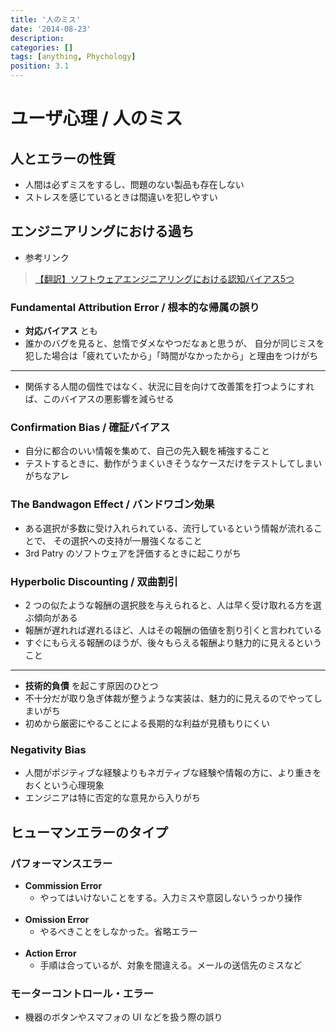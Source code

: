 ```yaml
---
title: '人のミス'
date: '2014-08-23'
description:
categories: []
tags: [anything, Phychology]
position: 3.1
---
```


# ユーザ心理 / 人のミス

## 人とエラーの性質

- 人間は必ずミスをするし、問題のない製品も存在しない
- ストレスを感じているときは間違いを犯しやすい

## エンジニアリングにおける過ち

- 参考リンク

> [【翻訳】ソフトウェアエンジニアリングにおける認知バイアス5つ](http://postd.cc/cognitive-biases-in-software-engineering/)

### Fundamental Attribution Error / 根本的な帰属の誤り

- **対応バイアス** とも
- 誰かのバグを見ると、怠惰でダメなやつだなぁと思うが、
  自分が同じミスを犯した場合は「疲れていたから」「時間がなかったから」と理由をつけがち

___

- 関係する人間の個性ではなく、状況に目を向けて改善策を打つようにすれば、このバイアスの悪影響を減らせる

### Confirmation Bias / 確証バイアス

- 自分に都合のいい情報を集めて、自己の先入観を補強すること
- テストするときに、動作がうまくいきそうなケースだけをテストしてしまいがちなアレ

### The Bandwagon Effect / バンドワゴン効果

- ある選択が多数に受け入れられている、流行しているという情報が流れることで、
  その選択への支持が一層強くなること
- 3rd Patry のソフトウェアを評価するときに起こりがち

### Hyperbolic Discounting / 双曲割引

- 2 つの似たような報酬の選択肢を与えられると、人は早く受け取れる方を選ぶ傾向がある
- 報酬が遅れれば遅れるほど、人はその報酬の価値を割り引くと言われている
- すぐにもらえる報酬のほうが、後々もらえる報酬より魅力的に見えるということ

___

- **技術的負債** を起こす原因のひとつ
- 不十分だが取り急ぎ体裁が整うような実装は、魅力的に見えるのでやってしまいがち
- 初めから厳密にやることによる長期的な利益が見積もりにくい

### Negativity Bias

- 人間がポジティブな経験よりもネガティブな経験や情報の方に、より重きをおくという心理現象
- エンジニアは特に否定的な意見から入りがち


## ヒューマンエラーのタイプ

###  パフォーマンスエラー

- **Commission Error**
    - やってはいけないことをする。入力ミスや意図しないうっかり操作
      <br/></br>
- **Omission Error**
    - やるべきことをしなかった。省略エラー
      <br/></br>
- **Action Error**
    - 手順は合っているが、対象を間違える。メールの送信先のミスなど

### モーターコントロール・エラー

- 機器のボタンやスマフォの UI などを扱う際の誤り


